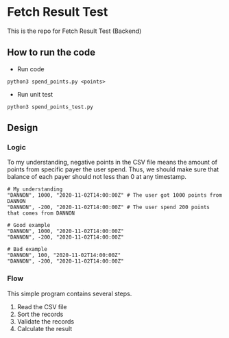 # Fetch Result Test
This is the repo for Fetch Result Test (Backend)

## How to run the code
- Run code
```
python3 spend_points.py <points>
```

- Run unit test
```
python3 spend_points_test.py
```

## Design
### Logic
To my understanding, negative points in the CSV file means the amount of points from specific payer the user spend. Thus, we should make sure that balance of each payer should not less than 0 at any timestamp. 
```
# My understanding
"DANNON", 1000, "2020-11-02T14:00:00Z" # The user got 1000 points from DANNON
"DANNON", -200, "2020-11-02T14:00:00Z" # The user spend 200 points that comes from DANNON
```

```
# Good example
"DANNON", 1000, "2020-11-02T14:00:00Z"
"DANNON", -200, "2020-11-02T14:00:00Z"

# Bad example
"DANNON", 100, "2020-11-02T14:00:00Z"
"DANNON", -200, "2020-11-02T14:00:00Z"
```
### Flow
This simple program contains several steps.
1. Read the CSV file
2. Sort the records
3. Validate the records
4. Calculate the result
